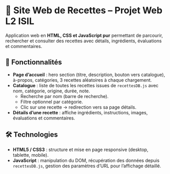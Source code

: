 # 🌮 Site Web de Recettes – Projet Web L2 ISIL

Application web en **HTML, CSS et JavaScript pur** permettant de parcourir, rechercher et consulter des recettes avec détails, ingrédients, évaluations et commentaires.

## 📌 Fonctionnalités
- **Page d’accueil** : hero section (titre, description, bouton vers catalogue), à-propos, catégories, 3 recettes aléatoires à chaque chargement.
- **Catalogue** : liste de toutes les recettes issues de `recettesDB.js` avec nom, catégorie, origine, durée, note.  
  - Recherche par nom (barre de recherche).  
  - Filtre optionnel par catégorie.  
  - Clic sur une recette → redirection vers sa page détails.
- **Détails d’une recette** : affiche ingrédients, instructions, images, évaluations et commentaires.

## 🛠️ Technologies
- **HTML5 / CSS3** : structure et mise en page responsive (desktop, tablette, mobile).  
- **JavaScript** : manipulation du DOM, récupération des données depuis `recettesDB.js`, gestion des paramètres d’URL pour l’affichage détaillé.

